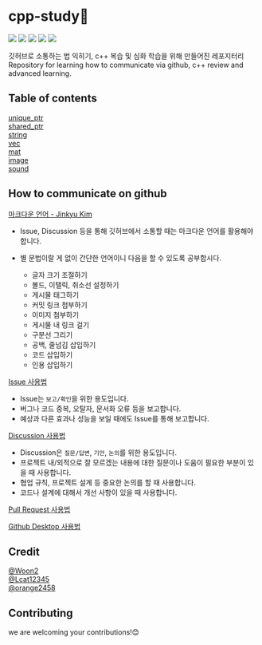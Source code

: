 # cpp-study🎈
<a href="https://isocpp.org/"><img src="https://img.shields.io/badge/Launguage-C%2B%2B17%2C%20C%2B%2B20-blue?logo=cplusplus"/></a>
<img src="https://img.shields.io/github/languages/code-size/MyeongWoonJang/cpp-study"/>
<img src="https://img.shields.io/github/repo-size/MyeongWoonJang/cpp-study"/>
<img src="https://img.shields.io/github/issues/MyeongWoonJang/cpp-study"/>
<img src="https://img.shields.io/github/issues-closed/MyeongWoonJang/cpp-study"/>

깃허브로 소통하는 법 익히기, c++ 복습 및 심화 학습을 위해 만들어진 레포지터리   
Repository for learning how to communicate via github, c++ review and advanced learning.

## Table of contents
[unique_ptr]("")   
[shared_ptr]("")   
[string]("")   
[vec]("")   
[mat]("")   
[image]("")   
[sound]("")   

## How to communicate on github
[마크다운 언어 - Jinkyu Kim](https://github.com/jinkyukim-me/markdown_ko)   
- Issue, Discussion 등을 통해 깃허브에서 소통할 때는 마크다운 언어를 활용해야 합니다.
- 별 문법이랄 게 없이 간단한 언어이니 다음을 할 수 있도록 공부합시다.   

  - 글자 크기 조절하기
  - 볼드, 이탤릭, 취소선 설정하기
  - 게시물 태그하기
  - 커밋 링크 첨부하기
  - 이미지 첨부하기
  - 게시물 내 링크 걸기
  - 구분선 그리기
  - 공백, 줄넘김 삽입하기
  - 코드 삽입하기
  - 인용 삽입하기

[Issue 사용법](https://github.com/MyeongWoonJang/cpp-study/issues/1)  
- Issue는 `보고/확인`을 위한 용도입니다.
- 버그나 코드 중복, 오탈자, 문서화 오류 등을 보고합니다.
- 예상과 다른 효과나 성능을 보일 때에도 Issue를 통해 보고합니다.

[Discussion 사용법](https://github.com/MyeongWoonJang/cpp-study/discussions/2)   
- Discussion은 `질문/답변`, `기안`, `논의`를 위한 용도입니다.
- 프로젝트 내/외적으로 잘 모르겠는 내용에 대한 질문이나 도움이 필요한 부분이 있을 때 사용합니다.
- 협업 규칙, 프로젝트 설계 등 중요한 논의를 할 때 사용합니다.
- 코드나 설계에 대해서 개선 사항이 있을 때 사용합니다.

[Pull Request 사용법]()   

[Github Desktop 사용법]()   

## Credit
[@Woon2](https://github.com/MyeongWoonJang)   
[@Lcat12345](https://github.com/Lcat12345)   
[@orange2458](https://github.com/Lcat12345)

## Contributing
we are welcoming your contributions!😊
